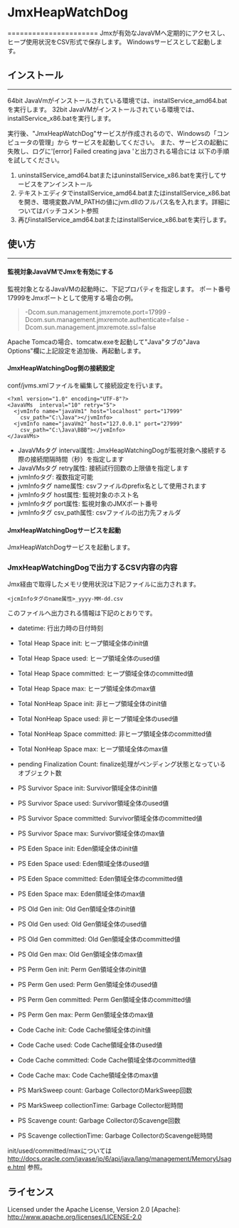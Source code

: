 # JmxHeapWatchDog
======================
Jmxが有効なJavaVMへ定期的にアクセスし、ヒープ使用状況をCSV形式で保存します。
Windowsサービスとして起動します。


## インストール
------

64bit JavaVmがインストールされている環境では、installService_amd64.batを実行します。
32bit JavaVMがインストールされている環境では、installService_x86.batを実行します。

実行後、"JmxHeapWatchDog"サービスが作成されるので、Windowsの「コンピュータの管理」から
サービスを起動してください。
また、サービスの起動に失敗し、ログに'[error] Failed creating java 'と出力される場合には
以下の手順を試してください。

1. uninstallService_amd64.batまたはuninstallService_x86.batを実行してサービスをアンインストール
2. テキストエディタでinstallService_amd64.batまたはinstallService_x86.batを開き、環境変数JVM_PATHの値にjvm.dllのフルパス名を入れます。詳細についてはバッチコメント参照
3. 再びinstallService_amd64.batまたはinstallService_x86.batを実行します。

## 使い方
------
#### 監視対象JavaVMでJmxを有効にする
監視対象となるJavaVMの起動時に、下記プロパティを指定します。
ポート番号17999をJmxポートとして使用する場合の例。

> -Dcom.sun.management.jmxremote.port=17999
> -Dcom.sun.management.jmxremote.authenticate=false
> -Dcom.sun.management.jmxremote.ssl=false

Apache Tomcaの場合、tomcatw.exeを起動して"Java"タブの"Java Options"欄に上記設定を追加後、再起動します。

#### JmxHeapWatchingDog側の接続設定
conf/jvms.xmlファイルを編集して接続設定を行います。

````xml:
<?xml version="1.0" encoding="UTF-8"?>
<JavaVMs  interval="10" retry="5">
  <jvmInfo name="javaVm1" host="localhost" port="17999"
    csv_path="C:\Java"></jvmInfo>
  <jvmInfo name="javaVm2" host="127.0.0.1" port="27999"
    csv_path="C:\Java\BBB"></jvmInfo>
</JavaVMs>
````

* JavaVMsタグ interval属性: JmxHeapWatchingDogが監視対象へ接続する際の接続間隔時間（秒）を指定します
* JavaVMsタグ retry属性: 接続試行回数の上限値を指定します
* jvmInfoタグ: 複数指定可能
* jvmInfoタグ name属性: csvファイルのprefix名として使用されます
* jvmInfoタグ host属性: 監視対象のホスト名
* jvmInfoタグ port属性: 監視対象のJMXポート番号
* jvmInfoタグ  csv_path属性: csvファイルの出力先フォルダ

#### JmxHeapWatchingDogサービスを起動
JmxHeapWatchDogサービスを起動します。

### JmxHeapWatchingDogで出力するCSV内容の内容
Jmx経由で取得したメモリ使用状況は下記ファイルに出力されます。

`<jcmInfoタグのname属性>_yyyy-MM-dd.csv`

このファイルへ出力される情報は下記のとおりです。

* datetime: 行出力時の日付時刻
* Total Heap Space init: ヒープ領域全体のinit値
* Total Heap Space used: ヒープ領域全体のused値
* Total Heap Space committed: ヒープ領域全体のcommitted値
* Total Heap Space max: ヒープ領域全体のmax値
* Total NonHeap Space init: 非ヒープ領域全体のinit値
* Total NonHeap Space used: 非ヒープ領域全体のused値
* Total NonHeap Space committed: 非ヒープ領域全体のcommitted値
* Total NonHeap Space max: ヒープ領域全体のmax値
* pending Finalization Count: finalize処理がペンディング状態となっているオブジェクト数


* PS Survivor Space init: Survivor領域全体のinit値
* PS Survivor Space used: Survivor領域全体のused値
* PS Survivor Space committed: Survivor領域全体のcommitted値
* PS Survivor Space max: Survivor領域全体のmax値


* PS Eden Space init: Eden領域全体のinit値
* PS Eden Space used: Eden領域全体のused値
* PS Eden Space committed: Eden領域全体のcommitted値
* PS Eden Space max: Eden領域全体のmax値


* PS Old Gen init: Old Gen領域全体のinit値
* PS Old Gen used: Old Gen領域全体のused値
* PS Old Gen committed: Old Gen領域全体のcommitted値
* PS Old Gen max: Old Gen領域全体のmax値


* PS Perm Gen init: Perm Gen領域全体のinit値
* PS Perm Gen used: Perm Gen領域全体のused値
* PS Perm Gen committed: Perm Gen領域全体のcommitted値
* PS Perm Gen max: Perm Gen領域全体のmax値


* Code Cache init: Code Cache領域全体のinit値
* Code Cache used: Code Cache領域全体のused値
* Code Cache committed: Code Cache領域全体のcommitted値
* Code Cache max: Code Cache領域全体のmax値


* PS MarkSweep count: Garbage CollectorのMarkSweep回数
* PS MarkSweep collectionTime: Garbage Collector総時間
* PS Scavenge count: Garbage CollectorのScavenge回数
* PS Scavenge collectionTime: Garbage CollectorのScavenge総時間

init/used/committed/maxについては <http://docs.oracle.com/javase/jp/6/api/java/lang/management/MemoryUsage.html> 参照。

ライセンス
----------
Licensed under the Apache License, Version 2.0
[Apache]: http://www.apache.org/licenses/LICENSE-2.0